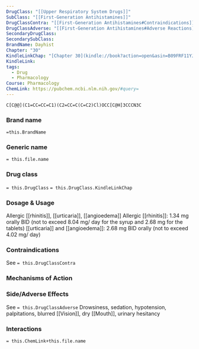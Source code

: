 ```yaml
---
DrugClass: "[[Upper Respiratory System Drugs]]"
SubClass: "[[First-Generation Antihistamines]]"
DrugClassContra: "[[First-Generation Antihistamines#Contraindications]]"
DrugClassAdverse: "[[First-Generation Antihistamines#Adverse Reactions]]"
SecondaryDrugClass: 
SecondarySubClass: 
BrandName: Dayhist
Chapter: "30"
KindleLinkChap: "[Chapter 30](kindle://book?action=open&asin=B09FRF11YJ&location=15967)"
KindleLink: 
tags:
  - Drug
  - Pharmacology
Course: Pharmacology
ChemLink: https://pubchem.ncbi.nlm.nih.gov/#query=
---
```

```smiles
C[C@@](C1=CC=CC=C1)(C2=CC=C(C=C2)Cl)OCC[C@H]3CCCN3C
```

### Brand name
`=this.BrandName`

### Generic name
`= this.file.name`

### Drug class 
`= this.DrugClass`
	`= this.DrugClass.KindleLinkChap`

### Dosage & Usage
Allergic [[rhinitis]], [[urticaria]], [[angioedema]]
Allergic [[rhinitis]]: 1.34 mg orally BID (not to exceed 8.04 mg/ day for the syrup and 2.68 mg for the tablets) 
[[urticaria]] and [[angioedema]]: 2.68 mg BID orally (not to exceed 4.02 mg/ day)

### Contraindications
See `= this.DrugClassContra`

### Mechanisms of Action

### Side/Adverse Effects
See `= this.DrugClassAdverse`
Drowsiness, sedation, hypotension, palpitations, blurred [[Vision]], dry [[Mouth]], urinary hesitancy

### Interactions

`= this.ChemLink+this.file.name`

